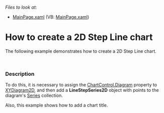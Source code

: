 <!-- default file list -->
*Files to look at*:

* [MainPage.xaml](./CS/LineStepChart/MainPage.xaml) (VB: [MainPage.xaml](./VB/LineStepChart/MainPage.xaml))
<!-- default file list end -->
# How to create a 2D Step Line chart


<p>The following example demonstrates how to create a 2D Step Line chart.</p><br />



<h3>Description</h3>

<p>To do this, it is necessary to assign the <a href="http://help.devexpress.com/#Silverlight/DevExpressXpfChartsChartControl_Diagramtopic"><u>ChartControl.Diagram</u></a> property to <a href="http://help.devexpress.com/#Silverlight/clsDevExpressXpfChartsXYDiagram2Dtopic"><u>XYDiagram2D</u></a>, and then add a <strong>LineStepSeries2D</strong> object with points to the diagram&#39;s <a href="http://help.devexpress.com/#Silverlight/DevExpressXpfChartsDiagram_Seriestopic"><u>Series</u></a> collection. </p><p>Also, this example shows how to add a chart title. </p><p><br />
</p>

<br/>


